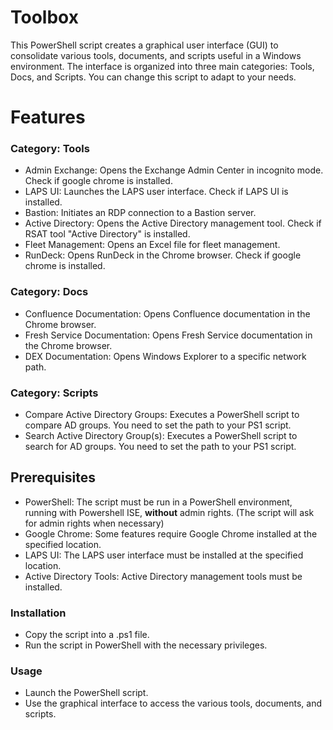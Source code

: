 # Toolbox

This PowerShell script creates a graphical user interface (GUI) to consolidate various tools, documents, and scripts useful in a Windows environment. The interface is organized into three main categories: Tools, Docs, and Scripts. You can change this script to adapt to your needs. 

# Features

### Category: Tools

- Admin Exchange: Opens the Exchange Admin Center in incognito mode. Check if google chrome is installed.
- LAPS UI: Launches the LAPS user interface. Check if LAPS UI is installed. 
- Bastion: Initiates an RDP connection to a Bastion server. 
- Active Directory: Opens the Active Directory management tool. Check if RSAT tool "Active Directory" is installed. 
- Fleet Management: Opens an Excel file for fleet management. 
- RunDeck: Opens RunDeck in the Chrome browser. Check if google chrome is installed.

### Category: Docs

- Confluence Documentation: Opens Confluence documentation in the Chrome browser. 
- Fresh Service Documentation: Opens Fresh Service documentation in the Chrome browser.
- DEX Documentation: Opens Windows Explorer to a specific network path. 

### Category: Scripts

- Compare Active Directory Groups: Executes a PowerShell script to compare AD groups. You need to set the path to your PS1 script.
- Search Active Directory Group(s): Executes a PowerShell script to search for AD groups. You need to set the path to your PS1 script. 

## Prerequisites

- PowerShell: The script must be run in a PowerShell environment, running with Powershell ISE, **without** admin rights. (The script will ask for admin rights when necessary)
- Google Chrome: Some features require Google Chrome installed at the specified location.
- LAPS UI: The LAPS user interface must be installed at the specified location.
- Active Directory Tools: Active Directory management tools must be installed.

### Installation

- Copy the script into a .ps1 file.
- Run the script in PowerShell with the necessary privileges.

### Usage

- Launch the PowerShell script.
- Use the graphical interface to access the various tools, documents, and scripts.
